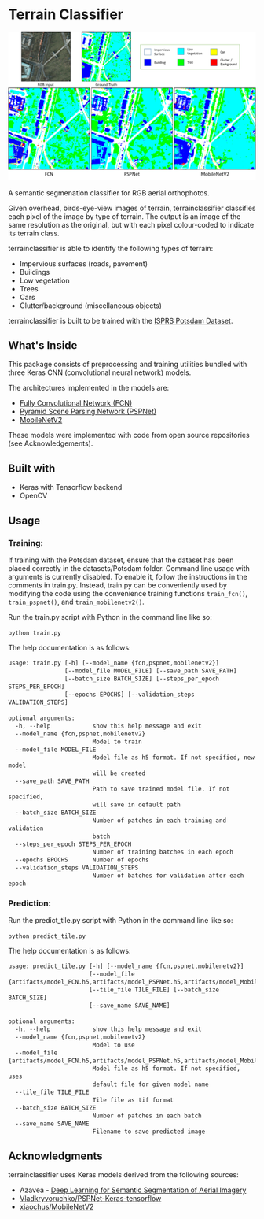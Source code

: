 # Terrain Classifier

![Example predictions](https://raw.githubusercontent.com/gabrielchao/terrainclassifier/master/docs/example_all_models.png)

A semantic segmenation classifier for RGB aerial orthophotos.

Given overhead, birds-eye-view images of terrain, terrainclassifier classifies each pixel of the image by type of terrain.
The output is an image of the same resolution as the original, but with each pixel colour-coded to indicate its terrain class.

terrainclassifier is able to identify the following types of terrain:
- Impervious surfaces (roads, pavement)
- Buildings
- Low vegetation
- Trees
- Cars
- Clutter/background (miscellaneous objects)

terrainclassifier is built to be trained with the [ISPRS Potsdam Dataset](http://www2.isprs.org/commissions/comm3/wg4/2d-sem-label-potsdam.html).

## What's Inside

This package consists of preprocessing and training utilities bundled with three Keras CNN (convolutional neural network) models.

The architectures implemented in the models are:
- [Fully Convolutional Network (FCN)](https://people.eecs.berkeley.edu/~jonlong/long_shelhamer_fcn.pdf)
- [Pyramid Scene Parsing Network (PSPNet)](https://arxiv.org/abs/1612.01105)
- [MobileNetV2](https://arxiv.org/abs/1801.04381)

These models were implemented with code from open source repositories (see Acknowledgements).

## Built with

- Keras with Tensorflow backend
- OpenCV

## Usage

### Training:
If training with the Potsdam dataset, ensure that the dataset has been placed correctly in the datasets/Potsdam folder.
Command line usage with arguments is currently disabled. To enable it, follow the instructions in the comments in train.py.
Instead, train.py can be conveniently used by modifying the code using the convenience training functions `train_fcn()`,
`train_pspnet()`, and `train_mobilenetv2()`.

Run the train.py script with Python in the command line like so:

`python train.py`

The help documentation is as follows:

```
usage: train.py [-h] [--model_name {fcn,pspnet,mobilenetv2}]
                [--model_file MODEL_FILE] [--save_path SAVE_PATH]
                [--batch_size BATCH_SIZE] [--steps_per_epoch STEPS_PER_EPOCH]
                [--epochs EPOCHS] [--validation_steps VALIDATION_STEPS]

optional arguments:
  -h, --help            show this help message and exit
  --model_name {fcn,pspnet,mobilenetv2}
                        Model to train
  --model_file MODEL_FILE
                        Model file as h5 format. If not specified, new model
                        will be created
  --save_path SAVE_PATH
                        Path to save trained model file. If not specified,
                        will save in default path
  --batch_size BATCH_SIZE
                        Number of patches in each training and validation
                        batch
  --steps_per_epoch STEPS_PER_EPOCH
                        Number of training batches in each epoch
  --epochs EPOCHS       Number of epochs
  --validation_steps VALIDATION_STEPS
                        Number of batches for validation after each epoch
```

### Prediction:
Run the predict_tile.py script with Python in the command line like so:

`python predict_tile.py`

The help documentation is as follows:

```
usage: predict_tile.py [-h] [--model_name {fcn,pspnet,mobilenetv2}]
                       [--model_file {artifacts/model_FCN.h5,artifacts/model_PSPNet.h5,artifacts/model_MobileNetv2.h5}]
                       [--tile_file TILE_FILE] [--batch_size BATCH_SIZE]
                       [--save_name SAVE_NAME]

optional arguments:
  -h, --help            show this help message and exit
  --model_name {fcn,pspnet,mobilenetv2}
                        Model to use
  --model_file {artifacts/model_FCN.h5,artifacts/model_PSPNet.h5,artifacts/model_MobileNetv2.h5}
                        Model file as h5 format. If not specified, uses
                        default file for given model name
  --tile_file TILE_FILE
                        Tile file as tif format
  --batch_size BATCH_SIZE
                        Number of patches in each batch
  --save_name SAVE_NAME
                        Filename to save predicted image
```
                        
## Acknowledgments

terrainclassifier uses Keras models derived from the following sources:
- Azavea - [Deep Learning for Semantic Segmentation of Aerial Imagery](https://www.azavea.com/blog/2017/05/30/deep-learning-on-aerial-imagery/)
- [Vladkryvoruchko/PSPNet-Keras-tensorflow](https://github.com/Vladkryvoruchko/PSPNet-Keras-tensorflow)
- [xiaochus/MobileNetV2](https://github.com/xiaochus/MobileNetV2)
